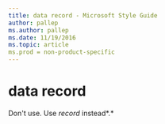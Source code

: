 ```yaml
---
title: data record - Microsoft Style Guide
author: pallep
ms.author: pallep
ms.date: 11/19/2016
ms.topic: article
ms.prod = non-product-specific
---
```


# data record

Don't use. Use *record* instead*.*
